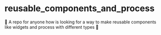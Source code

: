 # reusable_components_and_process
🔵 A repo for anyone how is looking for a way to make reusable components like widgets and process with different types  👀
